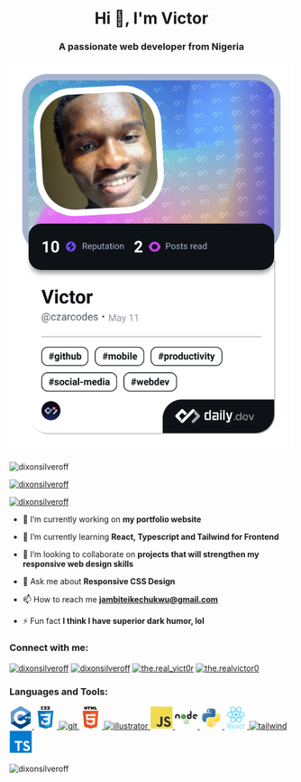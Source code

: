 <h1 align="center">Hi 👋, I'm Victor</h1>
<h3 align="center">A passionate web developer from Nigeria</h3>
<a href="https://app.daily.dev/czarcodes"><img src="./devcard.png" width="652" alt="Victor's Dev Card"/></a>
<p align="left"> <img src="https://komarev.com/ghpvc/?username=dixonsilveroff&label=Profile%20views&color=0e75b6&style=flat" alt="dixonsilveroff" /> </p>

<p align="left"> <a href="https://github.com/ryo-ma/github-profile-trophy"><img src="https://github-profile-trophy.vercel.app/?username=dixonsilveroff" alt="dixonsilveroff" /></a> </p>

<p align="left"> <a href="https://twitter.com/dixonsilveroff" target="blank"><img src="https://img.shields.io/twitter/follow/dixonsilveroff?logo=twitter&style=for-the-badge" alt="dixonsilveroff" /></a> </p>

- 🔭 I’m currently working on **my portfolio website**

- 🌱 I’m currently learning **React, Typescript and Tailwind for Frontend**

- 👯 I’m looking to collaborate on **projects that will strengthen my responsive web design skills**

- 💬 Ask me about **Responsive CSS Design**

- 📫 How to reach me **jambiteikechukwu@gmail.com**

- ⚡ Fun fact **I think I have superior dark humor, lol**

<h3 align="left">Connect with me:</h3>
<p align="left">
<a href="https://dev.to/dixonsilveroff" target="blank"><img align="center" src="https://raw.githubusercontent.com/rahuldkjain/github-profile-readme-generator/master/src/images/icons/Social/devto.svg" alt="dixonsilveroff" height="30" width="40" /></a>
<a href="https://twitter.com/dixonsilveroff" target="blank"><img align="center" src="https://raw.githubusercontent.com/rahuldkjain/github-profile-readme-generator/master/src/images/icons/Social/twitter.svg" alt="dixonsilveroff" height="30" width="40" /></a>
<a href="https://linkedin.com/in/the.real_vict0r" target="blank"><img align="center" src="https://raw.githubusercontent.com/rahuldkjain/github-profile-readme-generator/master/src/images/icons/Social/linked-in-alt.svg" alt="the.real_vict0r" height="30" width="40" /></a>
<a href="https://instagram.com/the.realvictor0" target="blank"><img align="center" src="https://raw.githubusercontent.com/rahuldkjain/github-profile-readme-generator/master/src/images/icons/Social/instagram.svg" alt="the.realvictor0" height="30" width="40" /></a>
</p>

<h3 align="left">Languages and Tools:</h3>
<p align="left"> <a href="https://www.w3schools.com/cpp/" target="_blank" rel="noreferrer"> <img src="https://raw.githubusercontent.com/devicons/devicon/master/icons/cplusplus/cplusplus-original.svg" alt="cplusplus" width="40" height="40"/> </a> <a href="https://www.w3schools.com/css/" target="_blank" rel="noreferrer"> <img src="https://raw.githubusercontent.com/devicons/devicon/master/icons/css3/css3-original-wordmark.svg" alt="css3" width="40" height="40"/> </a> <a href="https://git-scm.com/" target="_blank" rel="noreferrer"> <img src="https://www.vectorlogo.zone/logos/git-scm/git-scm-icon.svg" alt="git" width="40" height="40"/> </a> <a href="https://www.w3.org/html/" target="_blank" rel="noreferrer"> <img src="https://raw.githubusercontent.com/devicons/devicon/master/icons/html5/html5-original-wordmark.svg" alt="html5" width="40" height="40"/> </a> <a href="https://www.adobe.com/in/products/illustrator.html" target="_blank" rel="noreferrer"> <img src="https://www.vectorlogo.zone/logos/adobe_illustrator/adobe_illustrator-icon.svg" alt="illustrator" width="40" height="40"/> </a> <a href="https://developer.mozilla.org/en-US/docs/Web/JavaScript" target="_blank" rel="noreferrer"> <img src="https://raw.githubusercontent.com/devicons/devicon/master/icons/javascript/javascript-original.svg" alt="javascript" width="40" height="40"/> </a> <a href="https://nodejs.org" target="_blank" rel="noreferrer"> <img src="https://raw.githubusercontent.com/devicons/devicon/master/icons/nodejs/nodejs-original-wordmark.svg" alt="nodejs" width="40" height="40"/> </a> <a href="https://www.python.org" target="_blank" rel="noreferrer"> <img src="https://raw.githubusercontent.com/devicons/devicon/master/icons/python/python-original.svg" alt="python" width="40" height="40"/> </a> <a href="https://reactjs.org/" target="_blank" rel="noreferrer"> <img src="https://raw.githubusercontent.com/devicons/devicon/master/icons/react/react-original-wordmark.svg" alt="react" width="40" height="40"/> </a> <a href="https://tailwindcss.com/" target="_blank" rel="noreferrer"> <img src="https://www.vectorlogo.zone/logos/tailwindcss/tailwindcss-icon.svg" alt="tailwind" width="40" height="40"/> </a> <a href="https://www.typescriptlang.org/" target="_blank" rel="noreferrer"> <img src="https://raw.githubusercontent.com/devicons/devicon/master/icons/typescript/typescript-original.svg" alt="typescript" width="40" height="40"/> </a> </p>

<p><img align="center" src="https://github-readme-stats.vercel.app/api/top-langs?username=dixonsilveroff&show_icons=true&locale=en&layout=compact" alt="dixonsilveroff" /></p>
